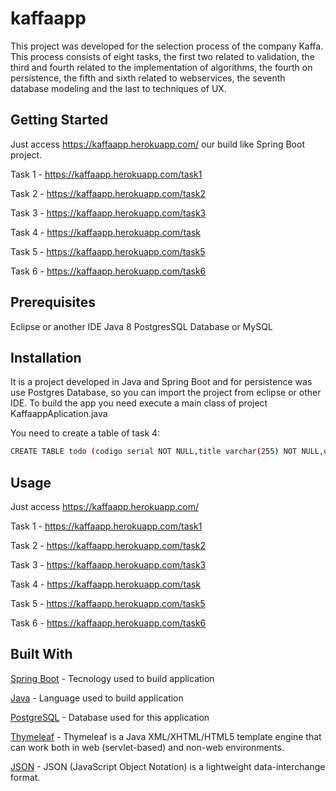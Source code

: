 # kaffaapp
This project was developed for the selection process  of the company Kaffa. This process consists of eight  tasks, the first two related to validation, the third  and fourth related to the implementation of algorithms,  the fourth on persistence, the fifth and sixth related to webservices, the seventh database modeling  and the last to techniques of UX.

## Getting Started
Just access https://kaffaapp.herokuapp.com/ our build like Spring Boot project.

Task 1 - https://kaffaapp.herokuapp.com/task1

Task 2 - https://kaffaapp.herokuapp.com/task2

Task 3 - https://kaffaapp.herokuapp.com/task3

Task 4 - https://kaffaapp.herokuapp.com/task

Task 5 - https://kaffaapp.herokuapp.com/task5

Task 6 - https://kaffaapp.herokuapp.com/task6


## Prerequisites

Eclipse or another IDE
Java 8
PostgresSQL Database or MySQL

## Installation

It is a project developed in Java and Spring Boot and for persistence was use Postgres Database, so you can import the project from eclipse or other IDE.
To build the app you need execute a main class of project KaffaappAplication.java

You need to create a table of task 4:

```bash
CREATE TABLE todo (codigo serial NOT NULL,title varchar(255) NOT NULL,date varchar(255) NOT NULL, hour varchar(255) NOT NULL);
```

## Usage

Just access https://kaffaapp.herokuapp.com/

Task 1 - https://kaffaapp.herokuapp.com/task1

Task 2 - https://kaffaapp.herokuapp.com/task2

Task 3 - https://kaffaapp.herokuapp.com/task3

Task 4 - https://kaffaapp.herokuapp.com/task

Task 5 - https://kaffaapp.herokuapp.com/task5

Task 6 - https://kaffaapp.herokuapp.com/task6



## Built With

[Spring Boot](https://start.spring.io/) - Tecnology used to build application

[Java](https://www.java.com/pt-BR/) - Language used to build application

[PostgreSQL](https://www.postgresql.org/) - Database used for this application

[Thymeleaf](https://www.thymeleaf.org/) - Thymeleaf is a Java XML/XHTML/HTML5 template engine that can work both in web (servlet-based) and non-web environments.

[JSON](https://www.json.org/json-en.html) - JSON (JavaScript Object Notation) is a lightweight data-interchange format.
